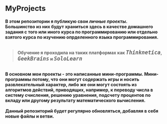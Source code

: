 # <sup><b>MyProjects</b></sup>
<b>В этом репозитории я публикую свои <i>личные проекты</i>.</sup></br>
Большинство из них будут храниться здесь в качестве домашнего задания с того или иного курса по программированию 
или отдельно взятого курса по изучению опрделенного языка программирования.</br></br>
<blockquote>Обучение я проходила на таких платформах как <tt><big><i>Thinknetica</i></big></tt>, <tt><big><i>GeekBrains</i></big></tt> и <tt><big><i>SoloLearn</i></big></tt></blockquote>
</br>В основном мои проекты - это написанные мини-программы. Мини-программы потому, что они могут содержать игры и носить развлекательный 
характер, либо же они могут состоять из алгоритмов действий, приводящих, например, к переводу числа в систему счисления, решению 
уравнения, подсчету процентов по вкладу или другому результату математического вычисления.</br></br>
Данный репозиторий будет регулярно обновляться, добавляя в себя новые файлы и ветви.</b>
